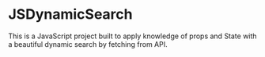 # JSDynamicSearch
This is a JavaScript project built to apply knowledge of props and State with a beautiful dynamic search by fetching from API.

